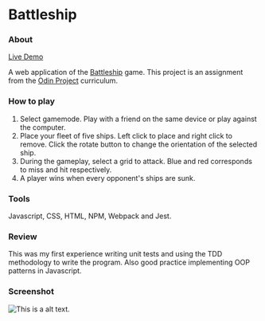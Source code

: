 # Battleship

### About

[Live Demo](https://akhantz250.github.io/Battleship/)

A web application of the [Battleship](<https://en.wikipedia.org/wiki/Battleship_(game)>) game. This project is an assignment from the [Odin Project](https://www.theodinproject.com/lessons/node-path-javascript-battleship) curriculum.

### How to play

1. Select gamemode. Play with a friend on the same device or play against the computer.
1. Place your fleet of five ships. Left click to place and right click to remove. Click the rotate button to change the orientation of the selected ship.
1. During the gameplay, select a grid to attack. Blue and red corresponds to miss and hit respectively.
1. A player wins when every opponent's ships are sunk.

### Tools

Javascript, CSS, HTML, NPM, Webpack and Jest.

### Review

This was my first experience writing unit tests and using the TDD methodology to write the program. Also good practice implementing OOP patterns in Javascript.

### Screenshot

![This is a alt text.](https://raw.githubusercontent.com/akhantz250/odin-battleship/main/battleship.png 'Screenshot')
